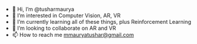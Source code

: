 - 👋 Hi, I’m @tusharmaurya
- 👀 I’m interested in Computer Vision, AR, VR
- 🌱 I’m currently learning all of these things, plus Reinforcement Learning
- 💞️ I’m looking to collaborate on AR and VR
- 📫 How to reach me mmauryatushar@gmail.com

<!---
tusharmaurya/tusharmaurya is a ✨ special ✨ repository because its `README.md` (this file) appears on your GitHub profile.
You can click the Preview link to take a look at your changes.
--->
